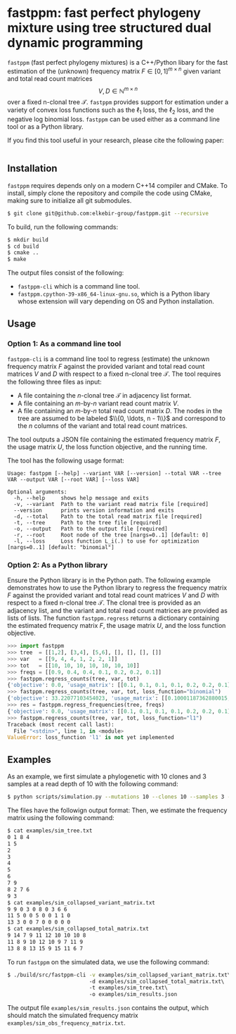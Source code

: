 # fastppm: fast perfect phylogeny mixture using tree structured dual dynamic programming

`fastppm` (fast perfect phylogeny mixtures) is a C++/Python libary for 
the fast estimation of the (unknown) frequency matrix $F \in [0,1]^{m \times n}$ 
given variant and total read count matrices $$V,D \in \mathbb{N}^{m \times n}$$
over a fixed n-clonal tree $\mathcal{T}$. `fastppm` provides support for
estimation under a variety of convex loss functions such as the $\ell_1$ loss,
the $\ell_2$ loss, and the negative log binomial loss. `fastppm` can be used
either as a command line tool or as a Python library.

If you find this tool useful in your research, please cite the following paper:

```
```

## Installation

`fastppm` requires depends only on a modern C++14 compiler and CMake. To install, simply clone the 
repository and compile the code using CMake, making sure to initialize all git submodules.

```bash
$ git clone git@github.com:elkebir-group/fastppm.git --recursive
```

To build, run the following commands:

```bash
$ mkdir build
$ cd build
$ cmake ..
$ make
```

The output files consist of the following:
* `fastppm-cli` which is a command line tool.
* `fastppm.cpython-39-x86_64-linux-gnu.so`, which is a Python libary whose extension will vary depending on OS and Python installation.

## Usage

### Option 1: As a command line tool

`fastppm-cli` is a command line tool to regress (estimate) the 
unknown frequency matrix $F$ against the provided variant and total read count 
matrices $V$ and $D$ with respect to a fixed n-clonal tree $\mathcal{T}$. 
The tool requires the following three files as input:
* A file containing the $n$-clonal tree $\mathcal{T}$ in adjacency list format.
* A file containing an $m\text{-by-}n$ variant read count matrix $V$.
* A file containing an $m\text{-by-}n$ total read count matrix $D$.
The nodes in the tree are assumed to be labeled $\\{0, \ldots, n - 1\\}$ and correspond
to the $n$ columns of the variant and total read count matrices. 

The tool outputs a JSON file containing the estimated frequency matrix $F$,
the usage matrix $U$, the loss function objective, and the running time.

The tool has the following usage format:
```
Usage: fastppm [--help] --variant VAR [--version] --total VAR --tree VAR --output VAR [--root VAR] [--loss VAR]

Optional arguments:
  -h, --help     shows help message and exits
  -v, --variant  Path to the variant read matrix file [required]
  --version      prints version information and exits
  -d, --total    Path to the total read matrix file [required]
  -t, --tree     Path to the tree file [required]
  -o, --output   Path to the output file [required]
  -r, --root     Root node of the tree [nargs=0..1] [default: 0]
  -l, --loss     Loss function L_i(.) to use for optimization [nargs=0..1] [default: "binomial"]
 ```

### Option 2: As a Python library

Ensure the Python library is in the Python path. The following example demonstrates
how to use the Python library to regress the frequency matrix $F$ against the provided
variant and total read count matrices $V$ and $D$ with respect to a fixed n-clonal tree $\mathcal{T}$.
The clonal tree is provided as an adjacency list, and the variant and total read count matrices
are provided as lists of lists. The function `fastppm.regress` returns a dictionary containing
the estimated frequency matrix $F$, the usage matrix $U$, and the loss function objective.

```python
>>> import fastppm
>>> tree  = [[1,2], [3,4], [5,6], [], [], [], []]
>>> var   = [[9, 4, 4, 1, 2, 2, 1]]
>>> tot   = [[10, 10, 10, 10, 10, 10, 10]]
>>> freqs = [[0.9, 0.4, 0.4, 0.1, 0.2, 0.2, 0.1]]
>>> fastppm.regress_counts(tree, var, tot)
{'objective': 0.0, 'usage_matrix': [[0.1, 0.1, 0.1, 0.1, 0.2, 0.2, 0.1]], 'frequency_matrix': [[0.9, 0.4, 0.4, 0.1, 0.2, 0.2, 0.1]]}
>>> fastppm.regress_counts(tree, var, tot, loss_function="binomial")
{'objective': 33.22077103454023, 'usage_matrix': [[0.10001187362880015, 0.10000070598832317, 0.10000070598832315, 0.09999343171700832, 0.19999374434782113, 0.19999374434782113, 0.09999343171700832]], 'frequency_matrix': [[0.8999876377351054, 0.3999878820531526, 0.3999878820531526, 0.09999343171700832, 0.19999374434782113, 0.19999374434782113, 0.09999343171700832]]}
>>> res = fastppm.regress_frequencies(tree, freqs)
{'objective': 0.0, 'usage_matrix': [[0.1, 0.1, 0.1, 0.1, 0.2, 0.2, 0.1]], 'frequency_matrix': [[0.9, 0.4, 0.4, 0.1, 0.2, 0.2, 0.1]]}
>>> fastppm.regress_counts(tree, var, tot, loss_function="l1")
Traceback (most recent call last):
  File "<stdin>", line 1, in <module>
ValueError: loss_function 'l1' is not yet implemented
```

## Examples

As an example, we first simulate a phylogenetic with 10 clones and 3 samples
at a read depth of 10 with the following command:
```bash
$ python scripts/simulation.py --mutations 10 --clones 10 --samples 3 --coverage 10 --seed 6 --output examples/sim
```
The files have the followign output format:
Then, we estimate the frequency matrix using the following command:
```bash
$ cat examples/sim_tree.txt
0 1 8 4
1 5
2
3
4
5
6
7 9
8 2 7 6
9 3
$ cat examples/sim_collapsed_variant_matrix.txt
9 9 0 3 0 8 0 3 6 6
11 5 0 0 5 0 0 1 1 0
13 3 0 0 7 0 0 0 0 0
$ cat examples/sim_collapsed_total_matrix.txt
9 14 7 9 11 12 10 10 10 8
11 8 9 10 12 10 9 7 11 9
13 8 8 13 15 9 15 11 6 7
```

To run `fastppm` on the simulated data, we use the following command:
```bash
$ ./build/src/fastppm-cli -v examples/sim_collapsed_variant_matrix.txt\ 
                          -d examples/sim_collapsed_total_matrix.txt\ 
                          -t examples/sim_tree.txt\ 
                          -o examples/sim_results.json
```

The output file `examples/sim_results.json` contains the output,
which should match the simulated frequency matrix `examples/sim_obs_frequency_matrix.txt`.
